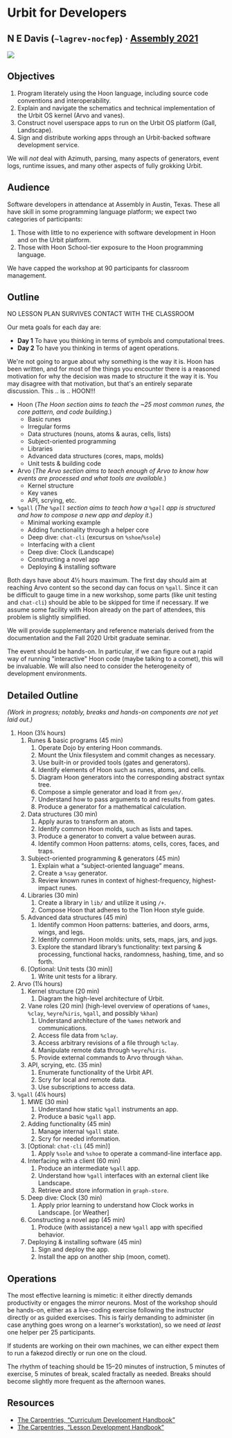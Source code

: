 #   Urbit for Developers
##  N E Davis (`~lagrev-nocfep`) · [Assembly 2021](http://assembly.urbit.org/)

![](https://pbs.twimg.com/media/E8c4z59WEAEWZ0a?format=jpg&name=medium)

##  Objectives

1. Program literately using the Hoon language, including source code conventions and interoperability.
2. Explain and navigate the schematics and technical implementation of the Urbit OS kernel (Arvo and vanes).
3. Construct novel userspace apps to run on the Urbit OS platform (Gall, Landscape).
4. Sign and distribute working apps through an Urbit-backed software development service.

We will _not_ deal with Azimuth, parsing, many aspects of generators, event logs, runtime issues, and many other aspects of fully grokking Urbit.


##  Audience

Software developers in attendance at Assembly in Austin, Texas.  These all have skill in some programming language platform; we expect two categories of participants:

1. Those with little to no experience with software development in Hoon and on the Urbit platform.
2. Those with Hoon School-tier exposure to the Hoon programming language.

We have capped the workshop at 90 participants for classroom management.


##  Outline

NO LESSON PLAN SURVIVES CONTACT WITH THE CLASSROOM

Our meta goals for each day are:

- **Day 1** To have you thinking in terms of symbols and computational trees.
- **Day 2** To have you thinking in terms of agent operations.

We're not going to argue about why something is the way it is.  Hoon has been written, and for most of the things you encounter there is a reasoned motivation for why the decision was made to structure it the way it is.  You may disagree with that motivation, but that's an entirely separate discussion.  This .. is .. HOON!!!

- Hoon (_The Hoon section aims to teach the ~25 most common runes, the core pattern, and code building._)
  - Basic runes
  - Irregular forms
  - Data structures (nouns, atoms & auras, cells, lists)
  - Subject-oriented programming
  - Libraries
  - Advanced data structures (cores, maps, molds)
  - Unit tests & building code
- Arvo (_The Arvo section aims to teach enough of Arvo to know how events are processed and what tools are available._)
  - Kernel structure
  - Key vanes
  - API, scrying, etc.
- `%gall` (_The `%gall` section aims to teach how a `%gall` app is structured and how to compose a new app and deploy it._)
  - Minimal working example
  - Adding functionality through a helper core
  - Deep dive:  `chat-cli` (excursus on `%shoe`/`%sole`)
  - Interfacing with a client
  - Deep dive:  Clock (Landscape)
  - Constructing a novel app
  - Deploying & installing software

Both days have about 4½ hours maximum.  The first day should aim at reaching Arvo content so the second day can focus on `%gall`.  Since it can be difficult to gauge time in a new workshop, some parts (like unit testing and `chat-cli`) should be able to be skipped for time if necessary.  If we assume some facility with Hoon already on the part of attendees, this problem is slightly simplified.

We will provide supplementary and reference materials derived from the documentation and the Fall 2020 Urbit graduate seminar.

The event should be hands-on.  In particular, if we can figure out a rapid way of running "interactive" Hoon code (maybe talking to a comet), this will be invaluable.  We will also need to consider the heterogeneity of development environments.


##  Detailed Outline

_(Work in progress; notably, breaks and hands-on components are not yet laid out.)_

1. Hoon (3¼ hours)
    1. Runes & basic programs (45 min)
        1. Operate Dojo by entering Hoon commands.
        2. Mount the Unix filesystem and commit changes as necessary.
        3. Use built-in or provided tools (gates and generators).
        4. Identify elements of Hoon such as runes, atoms, and cells.
        5. Diagram Hoon generators into the corresponding abstract syntax tree.
        6. Compose a simple generator and load it from `gen/`.
        7. Understand how to pass arguments to and results from gates.
        8. Produce a generator for a mathematical calculation.
    2. Data structures (30 min)
        1. Apply auras to transform an atom.
        2. Identify common Hoon molds, such as lists and tapes.
        3. Produce a generator to convert a value between auras.
        4. Identify common Hoon patterns: atoms, cells, cores, faces, and traps.
    3. Subject-oriented programming & generators (45 min)
        1. Explain what a “subject-oriented language” means.
        2. Create a `%say` generator.
        3. Review known runes in context of highest-frequency, highest-impact runes.
    4. Libraries (30 min)
        1. Create a library in `lib/` and utilize it using `/+`.
        2. Compose Hoon that adheres to the Tlon Hoon style guide.
    5. Advanced data structures (45 min)
        1. Identify common Hoon patterns: batteries, and doors, arms, wings, and legs.
        2. Identify common Hoon molds: units, sets, maps, jars, and jugs.
        3. Explore the standard library’s functionality: text parsing & processing, functional hacks, randomness, hashing, time, and so forth.
    6. \[Optional:  Unit tests (30 min)]
        1. Write unit tests for a library.
2. Arvo (1¼ hours)
    1. Kernel structure (20 min)
        1. Diagram the high-level architecture of Urbit.
    2. Vane roles (20 min) (high-level overview of operations of `%ames`, `%clay`, `%eyre`/`%iris`, `%gall`, and possibly `%khan`)
        1. Understand architecture of the `%ames` network and communications.
        2. Access file data from `%clay`.
        3. Access arbitrary revisions of a file through `%clay`.
        4. Manipulate remote data through `%eyre`/`%iris`.
        5. Provide external commands to Arvo through `%khan`.
    3. API, scrying, etc. (35 min)
        1. Enumerate functionality of the Urbit API.
        2. Scry for local and remote data.
        3. Use subscriptions to access data.
3. `%gall` (4¼ hours)
    1. MWE (30 min)
        1. Understand how static `%gall` instruments an app.
        2. Produce a basic `%gall` app.
    2. Adding functionality (45 min)
        1. Manage internal `%gall` state.
        2. Scry for needed information.
    3. \[Optional:  `chat-cli` (45 min)]
        1. Apply `%sole` and `%shoe` to operate a command-line interface app.
    4. Interfacing with a client (60 min)
        1. Produce an intermediate `%gall` app.
        2. Understand how `%gall` interfaces with an external client like Landscape.
        3. Retrieve and store information in `graph-store`.
    5. Deep dive:  Clock (30 min)
        1. Apply prior learning to understand how Clock works in Landscape.  \[or Weather]
    6. Constructing a novel app (45 min)
        1. Produce (with assistance) a new `%gall` app with specified behavior.
    7. Deploying & installing software (45 min)
        1. Sign and deploy the app.
        2. Install the app on another ship (moon, comet).


##  Operations

The most effective learning is mimetic:  it either directly demands productivity or engages the mirror neurons.  Most of the workshop should be hands-on, either as a live-coding exercise following the instructor directly or as guided exercises.  This is fairly demanding to administer (in case anything goes wrong on a learner's workstation), so we need _at least_ one helper per 25 participants.

If students are working on their own machines, we can either expect them to run a fakezod directly or run one on the cloud.

The rhythm of teaching should be 15–20 minutes of instruction, 5 minutes of exercise, 5 minutes of break, scaled fractally as needed.  Breaks should become slightly more frequent as the afternoon wanes.


##  Resources

- [The Carpentries, “Curriculum Development Handbook”](https://cdh.carpentries.org/guiding-principles.html)
- [The Carpentries, “Lesson Development Handbook”](https://docs.carpentries.org/topic_folders/lesson_development/index.html)
